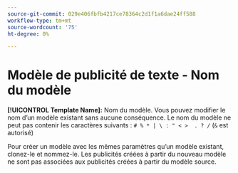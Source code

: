 ```yaml
---
source-git-commit: 029e406fbfb4217ce78364c2d1f1a6dae24ff588
workflow-type: tm+mt
source-wordcount: '75'
ht-degree: 0%

---
```

# Modèle de publicité de texte - Nom du modèle

**[!UICONTROL Template Name]:** Nom du modèle. Vous pouvez modifier le nom d’un modèle existant sans aucune conséquence. Le nom du modèle ne peut pas contenir les caractères suivants : `# % * | \ : " < >  . ? /` (`&` est autorisé)

Pour créer un modèle avec les mêmes paramètres qu’un modèle existant, clonez-le et nommez-le. Les publicités créées à partir du nouveau modèle ne sont pas associées aux publicités créées à partir du modèle source.
